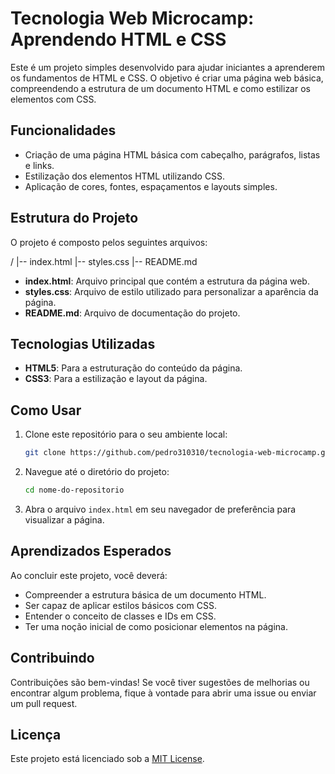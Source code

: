 # Tecnologia Web Microcamp: Aprendendo HTML e CSS

Este é um projeto simples desenvolvido para ajudar iniciantes a aprenderem os fundamentos de HTML e CSS. O objetivo é criar uma página web básica, compreendendo a estrutura de um documento HTML e como estilizar os elementos com CSS.

## Funcionalidades

- Criação de uma página HTML básica com cabeçalho, parágrafos, listas e links.
- Estilização dos elementos HTML utilizando CSS.
- Aplicação de cores, fontes, espaçamentos e layouts simples.

## Estrutura do Projeto

O projeto é composto pelos seguintes arquivos:

/
|-- index.html
|-- styles.css
|-- README.md


- **index.html**: Arquivo principal que contém a estrutura da página web.
- **styles.css**: Arquivo de estilo utilizado para personalizar a aparência da página.
- **README.md**: Arquivo de documentação do projeto.

## Tecnologias Utilizadas

- **HTML5**: Para a estruturação do conteúdo da página.
- **CSS3**: Para a estilização e layout da página.

## Como Usar

1. Clone este repositório para o seu ambiente local:
    ```bash
    git clone https://github.com/pedro310310/tecnologia-web-microcamp.git
    ```

2. Navegue até o diretório do projeto:
    ```bash
    cd nome-do-repositorio
    ```

3. Abra o arquivo `index.html` em seu navegador de preferência para visualizar a página.

## Aprendizados Esperados

Ao concluir este projeto, você deverá:

- Compreender a estrutura básica de um documento HTML.
- Ser capaz de aplicar estilos básicos com CSS.
- Entender o conceito de classes e IDs em CSS.
- Ter uma noção inicial de como posicionar elementos na página.

## Contribuindo

Contribuições são bem-vindas! Se você tiver sugestões de melhorias ou encontrar algum problema, fique à vontade para abrir uma issue ou enviar um pull request.

## Licença

Este projeto está licenciado sob a [MIT License](LICENSE).

    